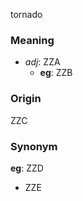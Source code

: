 tornado
### Meaning
+ _adj_: ZZA
    + __eg__: ZZB

### Origin

ZZC

### Synonym

__eg__: ZZD

+ ZZE


